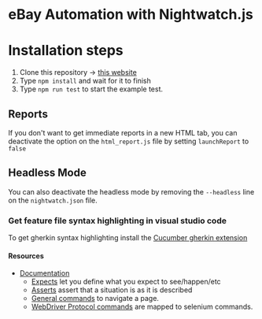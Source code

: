 # eBay Automation with Nightwatch.js

# Installation steps

1. Clone this repository -> [this website](https://github.com/pimentelmugica/eBay-Automation) 
2. Type `npm install` and wait for it to finish
3. Type `npm run test` to start the example test.

## Reports

If you don't want to get immediate reports in a new HTML tab, you can deactivate the option on the `html_report.js` file by setting `launchReport` to `false`

## Headless Mode

You can also deactivate the headless mode by removing the `--headless` line on the `nightwatch.json` file.

### Get feature file syntax highlighting in visual studio code

To get gherkin syntax highlighting install the [Cucumber gherkin extension](https://marketplace.visualstudio.com/items?itemName=stevejpurves.cucumber)

#### Resources 

- [Documentation](http://nightwatchjs.org/api/)
    - [Expects](http://nightwatchjs.org/api/#expect-api) let you define what you expect to see/happen/etc
    - [Asserts](http://nightwatchjs.org/api#assertions) assert that a situation is as it is described 
    - [General commands](http://nightwatchjs.org/api#commands) to navigate a page.
    - [WebDriver Protocol commands](http://nightwatchjs.org/api#protocol) are mapped to selenium commands. 
